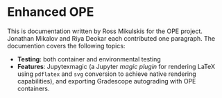 # Enhanced OPE
This is documentation written by Ross Mikulskis for the OPE project. Jonathan Mikalov and Riya Deokar each contributed one paragraph. The documention covers the following topics:
- **Testing**: both container and environmental testing
- **Features**: Jupytexmagic (a Jupyter *magic plugin* for rendering LaTeX using `pdflatex` and `svg` conversion to achieve native rendering capabilities), and exporting Gradescope autograding with OPE containers.
